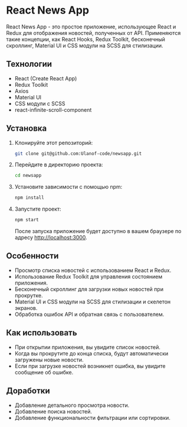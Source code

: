 # React News App

React News App - это простое приложение, использующее React и Redux для отображения новостей, полученных от API. Применяются такие концепции, как React Hooks, Redux Toolkit, бесконечный скроллинг, Material UI и CSS модули на SCSS для стилизации.

## Технологии

- React (Create React App)
- Redux Toolkit
- Axios
- Material UI
- CSS модули с SCSS
- react-infinite-scroll-component

## Установка

1. Клонируйте этот репозиторий:
    ```bash
    git clone git@github.com:Ulanof-code/newsapp.git
    ```
2. Перейдите в директорию проекта:
    ```bash
    cd newsapp
    ```
3. Установите зависимости с помощью npm:
    ```bash
    npm install
    ```
4. Запустите проект:
    ```bash
    npm start
    ```
    После запуска приложение будет доступно в вашем браузере по адресу [http://localhost:3000](http://localhost:3000).

## Особенности

- Просмотр списка новостей с использованием React и Redux.
- Использование Redux Toolkit для управления состоянием приложения.
- Бесконечный скроллинг для загрузки новых новостей при прокрутке.
- Material UI и CSS модули на SCSS для стилизации и скелетон экранов.
- Обработка ошибок API и обратная связь с пользователем.

## Как использовать

- При открытии приложения, вы увидите список новостей.
- Когда вы прокрутите до конца списка, будут автоматически загружены новые новости.
- Если при загрузке новостей возникнет ошибка, вы увидите сообщение об ошибке.

## Доработки

- Добавление детального просмотра новости.
- Добавление поиска новостей.
- Добавление функциональности фильтрации или сортировки.
